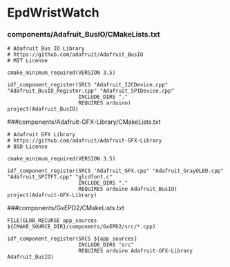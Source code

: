 # EpdWristWatch

### components/Adafruit_BusIO/CMakeLists.txt
```
# Adafruit Bus IO Library
# https://github.com/adafruit/Adafruit_BusIO
# MIT License

cmake_minimum_required(VERSION 3.5)

idf_component_register(SRCS "Adafruit_I2CDevice.cpp" "Adafruit_BusIO_Register.cpp" "Adafruit_SPIDevice.cpp" 
                       INCLUDE_DIRS "."
                       REQUIRES arduino)
project(Adafruit_BusIO)
```

###components/Adafruit-GFX-Library/CMakeLists.txt

```
# Adafruit GFX Library
# https://github.com/adafruit/Adafruit-GFX-Library
# BSD License

cmake_minimum_required(VERSION 3.5)

idf_component_register(SRCS "Adafruit_GFX.cpp" "Adafruit_GrayOLED.cpp" "Adafruit_SPITFT.cpp" "glcdfont.c"
                       INCLUDE_DIRS "."
                       REQUIRES arduino Adafruit_BusIO)
project(Adafruit-GFX-Library)
```

###components/GxEPD2/CMakeLists.txt
```
FILE(GLOB_RECURSE app_sources ${CMAKE_SOURCE_DIR}/components/GxEPD2/src/*.cpp)

idf_component_register(SRCS ${app_sources}
                       INCLUDE_DIRS "src"
                       REQUIRES arduino Adafruit-GFX-Library Adafruit_BusIO)
```
